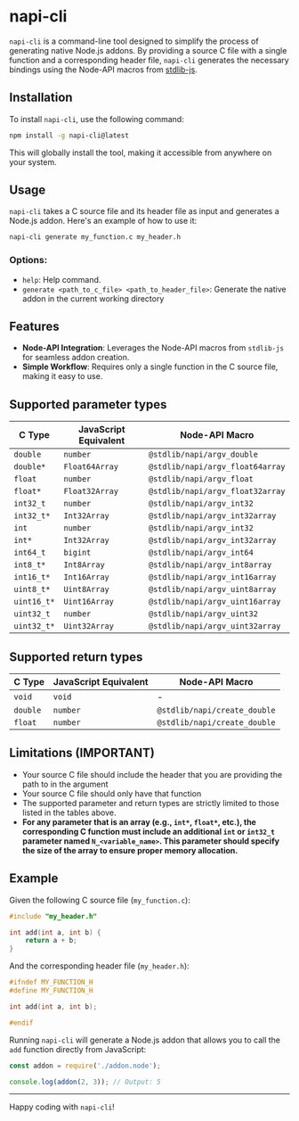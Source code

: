 # napi-cli

`napi-cli` is a command-line tool designed to simplify the process of generating native Node.js addons. By providing a source C file with a single function and a corresponding header file, `napi-cli` generates the necessary bindings using the Node-API macros from [stdlib-js](https://github.com/stdlib-js).

## Installation

To install `napi-cli`, use the following command:

```bash
npm install -g napi-cli@latest
```

This will globally install the tool, making it accessible from anywhere on your system.

## Usage

`napi-cli` takes a C source file and its header file as input and generates a Node.js addon. Here's an example of how to use it:

```bash
napi-cli generate my_function.c my_header.h
```

### Options:
- `help`: Help command.
- `generate <path_to_c_file> <path_to_header_file>`: Generate the native addon in the current working directory

## Features

- **Node-API Integration**: Leverages the Node-API macros from `stdlib-js` for seamless addon creation.
- **Simple Workflow**: Requires only a single function in the C source file, making it easy to use.

## Supported parameter types

|      C Type     |      JavaScript Equivalent   |            Node-API Macro            |
|-----------------|------------------------------|--------------------------------------|
| `double`        | `number`                     | `@stdlib/napi/argv_double`           |
| `double*`       | `Float64Array`               | `@stdlib/napi/argv_float64array`     |
| `float`         | `number`                     | `@stdlib/napi/argv_float`            |
| `float*`        | `Float32Array`               | `@stdlib/napi/argv_float32array`     |
| `int32_t`       | `number`                     | `@stdlib/napi/argv_int32`            |
| `int32_t*`      | `Int32Array`                 | `@stdlib/napi/argv_int32array`       |
| `int`           | `number`                     | `@stdlib/napi/argv_int32`            |
| `int*`          | `Int32Array`                 | `@stdlib/napi/argv_int32array`       |
| `int64_t`       | `bigint`                     | `@stdlib/napi/argv_int64`            |
| `int8_t*`       | `Int8Array`                  | `@stdlib/napi/argv_int8array`        |
| `int16_t*`      | `Int16Array`                 | `@stdlib/napi/argv_int16array`       |
| `uint8_t*`      | `Uint8Array`                 | `@stdlib/napi/argv_uint8array`       |
| `uint16_t*`     | `Uint16Array`                | `@stdlib/napi/argv_uint16array`      |
| `uint32_t`      | `number`                     | `@stdlib/napi/argv_uint32`           |
| `uint32_t*`     | `Uint32Array`                | `@stdlib/napi/argv_uint32array`      |

## Supported return types 

|      C Type     |      JavaScript Equivalent   |            Node-API Macro            |
|-----------------|------------------------------|--------------------------------------|
| `void`          | `void`                       |                   -                  |
| `double`        | `number`                     | `@stdlib/napi/create_double`         |
| `float`         | `number`                     | `@stdlib/napi/create_double`         |


## Limitations (IMPORTANT)

- Your source C file should include the header that you are providing the path to in the argument
- Your source C file should only have that function
- The supported parameter and return types are strictly limited to those listed in the tables above.
- **For any parameter that is an array (e.g., `int*`, `float*`, etc.), the corresponding C function must include an additional `int` or `int32_t` parameter named `N_<variable_name>`. This parameter should specify the size of the array to ensure proper memory allocation.**

## Example

Given the following C source file (`my_function.c`):

```c
#include "my_header.h"

int add(int a, int b) {
    return a + b;
}
```

And the corresponding header file (`my_header.h`):

```c
#ifndef MY_FUNCTION_H
#define MY_FUNCTION_H

int add(int a, int b);

#endif
```

Running `napi-cli` will generate a Node.js addon that allows you to call the `add` function directly from JavaScript:

```javascript
const addon = require('./addon.node');

console.log(addon(2, 3)); // Output: 5
```

---
Happy coding with `napi-cli`!